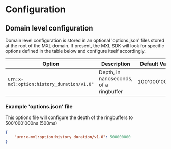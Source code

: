 <!-- SPDX-FileCopyrightText: 2025 Contributors to the Media eXchange Layer project. -->
<!-- SPDX-License-Identifier: CC-BY-4.0 -->

# Configuration

## Domain level configuration

Domain level configuration is stored in an optional 'options.json' files stored at the root of the MXL domain.  If present, the MXL SDK will look for specific options defined in the table below and configure itself accordingly.

| Option        | Description                | Default Value |
|----------------|---------------------------|---------------|
| `urn:x-mxl:option:history_duration/v1.0"`         | Depth, in nanoseconds, of a ringbuffer         | 100'000'000ns   |

### Example 'options.json' file

This options file will configure the depth of the ringbuffers to 500'000'000ns (500ms)

```json
{
    "urn:x-mxl:option:history_duration/v1.0": 500000000
}
```
